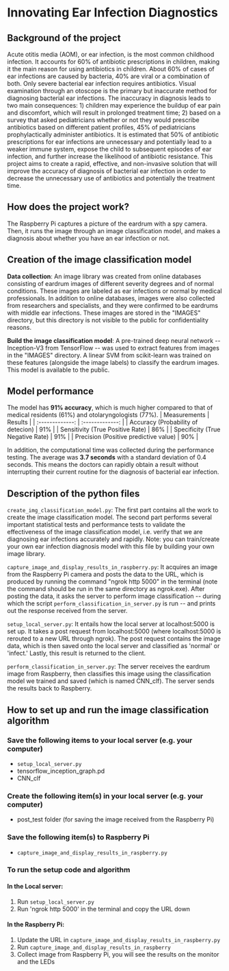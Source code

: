 # Innovating Ear Infection Diagnostics

## Background of the project
Acute otitis media (AOM), or ear infection, is the most common childhood infection. It accounts for 60% of antibiotic prescriptions in children, making it the main reason for using antibiotics in children. About 60% of cases of ear infections are caused by bacteria, 40% are viral or a combination of both. Only severe bacterial ear infection requires antibiotics. Visual examination through an otoscope is the primary but inaccurate method for diagnosing bacterial ear infections. The inaccuracy in diagnosis leads to two main consequences: 1) children may experience the buildup of ear pain and discomfort, which will result in prolonged treatment time; 2) based on a survey that asked pediatricians whether or not they would prescribe antibiotics based on different patient profiles, 45% of pediatricians prophylactically administer antibiotics. It is estimated that 50% of antibiotic prescriptions for ear infections are unnecessary and potentially lead to a weaker immune system, expose the child to subsequent episodes of ear infection, and further increase the likelihood of antibiotic resistance. This project aims to create a rapid, effective, and non-invasive solution that will improve the accuracy of diagnosis of bacterial ear infection in order to decrease the unnecessary use of antibiotics and potentially the treatment time.

## How does the project work?
The Raspberry Pi captures a picture of the eardrum with a spy camera. Then, it runs the image through an image classification model, and makes a diagnosis about whether you have an ear infection or not. 

## Creation of the image classification model
**Data collection**: An image library was created from online databases consisting of eardrum images of different severity degrees and of normal conditions. These images are labeled as ear infections or normal by medical professionals. In addition to online databases, images were also collected from researchers and specialists, and they were confirmed to be eardrums with middle ear infections. These images are stored in the "IMAGES" directory, but this directory is not visible to the public for confidentiality reasons.

**Build the image classification model**: A pre-trained deep neural network -- Inception-V3 from TensorFlow -- was used to extract features from images in the "IMAGES" directory. A linear SVM from scikit-learn was trained on these features (alongside the image labels) to classify the eardrum images. This model is available to the public.

## Model performance
The model has **91% accuracy**, which is much higher compared to that of medical residents (61%) and otolaryngologists (77%).
| Measurements | Results |
| :-------------: | :-------------: |
| Accuracy (Probability of detecion) | 91% |
| Sensitivity (True Positive Rate) | 86% |
| Specificity (True Negative Rate) | 91% |
| Precision (Positive predictive value) | 90% |  

In addition, the computational time was collected during the performance testing. The average was **3.7 seconds** with a standard deviation of 0.4 seconds. This means the doctors can rapidly obtain a result without interrupting their current routine for the diagnosis of bacterial ear infection.

## Description of the python files

`create_img_classification_model.py`: The first part contains all the work to create the image classification model. The second part performs several important statistical tests and performance tests to validate the effectiveness of the image classification model, i.e. verify that we are diagnosing ear infections accurately and rapidly. Note: you can train/create your own ear infection diagnosis model with this file by building your own image library.

`capture_image_and_display_results_in_raspberry.py`: It acquires an image from the Raspberry Pi camera and posts the data to the URL, which is produced by running the command "ngrok http 5000" in the terminal (note the command should be run in the same directory as ngrok.exe). After posting the data, it asks the server to perform image classification -- during which the script `perform_classification_in_server.py` is run -- and prints out the response received from the server. 

`setup_local_server.py`: It entails how the local server at localhost:5000 is set up. It takes a post request from localhost:5000 (where localhost:5000 is rerouted to a new URL through ngrok). The post request contains the image data, which is then saved onto the local server and classified as 'normal' or 'infect.' Lastly, this result is returned to the client.

`perform_classification_in_server.py`: The server receives the eardrum image from Raspberry, then classifies this image using the classification model we trained and saved (which is named CNN_clf). The server sends the results back to Raspberry.

## How to set up and run the image classification algorithm

### Save the following items to your local server (e.g. your computer)
- `setup_local_server.py`
- tensorflow_inception_graph.pd
- CNN_clf

### Create the following item(s) in your local server (e.g. your computer)
- post_test folder (for saving the image received from the Raspberry Pi)

### Save the following item(s) to Raspberry Pi
- `capture_image_and_display_results_in_raspberry.py`

### To run the setup code and algorithm
#### In the Local server:
1. Run `setup_local_server.py`
2. Run 'ngrok http 5000' in the terminal and copy the URL down
#### In the Raspberry Pi:
1. Update the URL in `capture_image_and_display_results_in_raspberry.py`
2. Run `capture_image_and_display_results_in_raspberry`
3. Collect image from Raspberry Pi, you will see the results on the monitor and the LEDs
